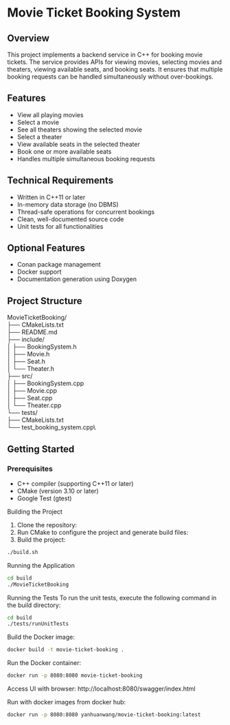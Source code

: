 # Movie Ticket Booking System

## Overview

This project implements a backend service in C++ for booking movie tickets. The service provides APIs for viewing movies, selecting movies and theaters, viewing available seats, and booking seats. It ensures that multiple booking requests can be handled simultaneously without over-bookings.

## Features

- View all playing movies
- Select a movie
- See all theaters showing the selected movie
- Select a theater
- View available seats in the selected theater
- Book one or more available seats
- Handles multiple simultaneous booking requests

## Technical Requirements

- Written in C++11 or later
- In-memory data storage (no DBMS)
- Thread-safe operations for concurrent bookings
- Clean, well-documented source code
- Unit tests for all functionalities

## Optional Features

- Conan package management
- Docker support
- Documentation generation using Doxygen

## Project Structure

MovieTicketBooking/\
├── CMakeLists.txt\
├── README.md\
├── include/\
│   ├── BookingSystem.h\
│   ├── Movie.h\
│   ├── Seat.h\
│   └── Theater.h\
├── src/\
│   ├── BookingSystem.cpp\
│   ├── Movie.cpp\
│   ├── Seat.cpp\
│   └── Theater.cpp\
└── tests/\
    ├── CMakeLists.txt\
    └── test_booking_system.cpp\



## Getting Started

### Prerequisites

- C++ compiler (supporting C++11 or later)
- CMake (version 3.10 or later)
- Google Test (gtest)

Building the Project
1. Clone the repository:
2. Run CMake to configure the project and generate build files:
3. Build the project:
```bash
./build.sh
```

Running the Application
```bash
cd build
./MovieTicketBooking
```


Running the Tests
To run the unit tests, execute the following command in the build directory:

```bash
cd build
./tests/runUnitTests
```


Build the Docker image:
```bash
docker build -t movie-ticket-booking .
```

Run the Docker container:
```bash
docker run -p 8080:8080 movie-ticket-booking
```

Access UI with browser:
http://localhost:8080/swagger/index.html


Run with docker images from docker hub:
```bash
docker run -p 8080:8080 yanhuanwang/movie-ticket-booking:latest
```